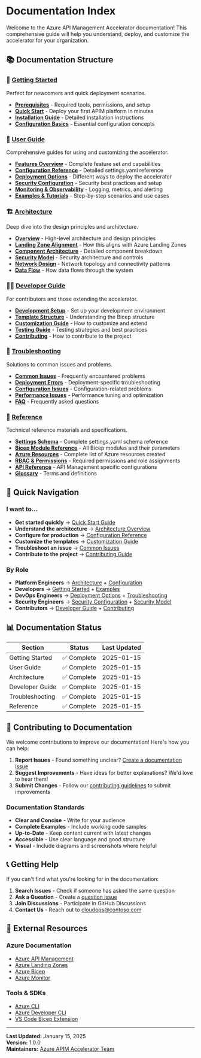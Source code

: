 # Documentation Index

Welcome to the Azure API Management Accelerator documentation! This comprehensive guide will help you understand, deploy, and customize the accelerator for your organization.

## 📚 Documentation Structure

### 🚀 [Getting Started](getting-started/)
Perfect for newcomers and quick deployment scenarios.

- **[Prerequisites](getting-started/prerequisites.md)** - Required tools, permissions, and setup
- **[Quick Start](getting-started/quick-start.md)** - Deploy your first APIM platform in minutes
- **[Installation Guide](getting-started/installation.md)** - Detailed installation instructions
- **[Configuration Basics](getting-started/configuration.md)** - Essential configuration concepts

### 📖 [User Guide](user-guide/)
Comprehensive guides for using and customizing the accelerator.

- **[Features Overview](user-guide/features.md)** - Complete feature set and capabilities
- **[Configuration Reference](user-guide/configuration.md)** - Detailed settings.yaml reference
- **[Deployment Options](user-guide/deployment.md)** - Different ways to deploy the accelerator
- **[Security Configuration](user-guide/security.md)** - Security best practices and setup
- **[Monitoring & Observability](user-guide/monitoring.md)** - Logging, metrics, and alerting
- **[Examples & Tutorials](user-guide/examples/)** - Step-by-step scenarios and use cases

### 🏗️ [Architecture](architecture/)
Deep dive into the design principles and architecture.

- **[Overview](architecture/overview.md)** - High-level architecture and design principles  
- **[Landing Zone Alignment](architecture/landing-zones.md)** - How this aligns with Azure Landing Zones
- **[Component Architecture](architecture/components.md)** - Detailed component breakdown
- **[Security Model](architecture/security.md)** - Security architecture and controls
- **[Network Design](architecture/networking.md)** - Network topology and connectivity patterns
- **[Data Flow](architecture/data-flow.md)** - How data flows through the system

### 👩‍💻 [Developer Guide](developer-guide/)
For contributors and those extending the accelerator.

- **[Development Setup](developer-guide/development-setup.md)** - Set up your development environment
- **[Template Structure](developer-guide/template-structure.md)** - Understanding the Bicep structure
- **[Customization Guide](developer-guide/customization.md)** - How to customize and extend
- **[Testing Guide](developer-guide/testing.md)** - Testing strategies and best practices
- **[Contributing](developer-guide/contributing.md)** - How to contribute to the project

### 🔧 [Troubleshooting](troubleshooting/)
Solutions to common issues and problems.

- **[Common Issues](troubleshooting/common-issues.md)** - Frequently encountered problems
- **[Deployment Errors](troubleshooting/deployment-errors.md)** - Deployment-specific troubleshooting
- **[Configuration Issues](troubleshooting/configuration.md)** - Configuration-related problems
- **[Performance Issues](troubleshooting/performance.md)** - Performance tuning and optimization
- **[FAQ](troubleshooting/faq.md)** - Frequently asked questions

### 📑 [Reference](reference/)
Technical reference materials and specifications.

- **[Settings Schema](reference/settings-schema.md)** - Complete settings.yaml schema reference
- **[Bicep Module Reference](reference/bicep-modules.md)** - All Bicep modules and their parameters
- **[Azure Resources](reference/azure-resources.md)** - Complete list of Azure resources created
- **[RBAC & Permissions](reference/permissions.md)** - Required permissions and role assignments
- **[API Reference](reference/api-reference.md)** - API Management specific configurations
- **[Glossary](reference/glossary.md)** - Terms and definitions

## 🎯 Quick Navigation

### I want to...
- **Get started quickly** → [Quick Start Guide](getting-started/quick-start.md)
- **Understand the architecture** → [Architecture Overview](architecture/overview.md)
- **Configure for production** → [Configuration Reference](user-guide/configuration.md)
- **Customize the templates** → [Customization Guide](developer-guide/customization.md)
- **Troubleshoot an issue** → [Common Issues](troubleshooting/common-issues.md)
- **Contribute to the project** → [Contributing Guide](../CONTRIBUTING.md)

### By Role
- **Platform Engineers** → [Architecture](architecture/) + [Configuration](user-guide/configuration.md)
- **Developers** → [Getting Started](getting-started/) + [Examples](user-guide/examples/)
- **DevOps Engineers** → [Deployment Options](user-guide/deployment.md) + [Troubleshooting](troubleshooting/)
- **Security Engineers** → [Security Configuration](user-guide/security.md) + [Security Model](architecture/security.md)
- **Contributors** → [Developer Guide](developer-guide/) + [Contributing](../CONTRIBUTING.md)

## 📊 Documentation Status

| Section | Status | Last Updated |
|---------|--------|--------------|
| Getting Started | ✅ Complete | 2025-01-15 |
| User Guide | ✅ Complete | 2025-01-15 |
| Architecture | ✅ Complete | 2025-01-15 |
| Developer Guide | ✅ Complete | 2025-01-15 |
| Troubleshooting | ✅ Complete | 2025-01-15 |
| Reference | ✅ Complete | 2025-01-15 |

## 🤝 Contributing to Documentation

We welcome contributions to improve our documentation! Here's how you can help:

1. **Report Issues** - Found something unclear? [Create a documentation issue](../.github/ISSUE_TEMPLATE/documentation.md)
2. **Suggest Improvements** - Have ideas for better explanations? We'd love to hear them!
3. **Submit Changes** - Follow our [contributing guidelines](../CONTRIBUTING.md) to submit improvements

### Documentation Standards
- **Clear and Concise** - Write for your audience
- **Complete Examples** - Include working code samples
- **Up-to-Date** - Keep content current with latest changes
- **Accessible** - Use clear language and good structure
- **Visual** - Include diagrams and screenshots where helpful

## 📞 Getting Help

If you can't find what you're looking for in the documentation:

1. **Search Issues** - Check if someone has asked the same question
2. **Ask a Question** - Create a [question issue](../.github/ISSUE_TEMPLATE/question.md)
3. **Join Discussions** - Participate in GitHub Discussions
4. **Contact Us** - Reach out to [cloudops@contoso.com](mailto:cloudops@contoso.com)

## 🔗 External Resources

### Azure Documentation
- [Azure API Management](https://learn.microsoft.com/azure/api-management/)
- [Azure Landing Zones](https://learn.microsoft.com/azure/cloud-adoption-framework/ready/landing-zone/)
- [Azure Bicep](https://learn.microsoft.com/azure/azure-resource-manager/bicep/)
- [Azure Monitor](https://learn.microsoft.com/azure/azure-monitor/)

### Tools & SDKs
- [Azure CLI](https://learn.microsoft.com/cli/azure/)
- [Azure Developer CLI](https://learn.microsoft.com/azure/developer/azure-developer-cli/)
- [VS Code Bicep Extension](https://marketplace.visualstudio.com/items?itemName=ms-azuretools.vscode-bicep)

---

**Last Updated:** January 15, 2025  
**Version:** 1.0.0  
**Maintainers:** [Azure APIM Accelerator Team](mailto:cloudops@contoso.com)
